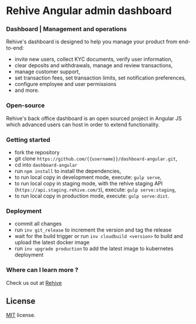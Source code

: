 # Rehive Angular admin dashboard

### Dashboard | Management and operations

Rehive's dashboard is designed to help you manage your product from end-to-end:
* invite new users, collect KYC documents, verify user information,
* clear deposits and withdrawals, manage and review transactions,
* manage customer support,
* set transaction fees, set transaction limits, set notification preferences,
* configure employee and user permissions
* and more.

### Open-source

Rehive's back office dashboard is an open sourced project in Angular JS which advanced users can host in order to extend functionality.

### Getting started

* fork the repository
* git clone  `https://github.com/{{username}}/dashboard-angular.git`,
* cd into `dashboard-angular`
* run `npm install` to install the dependencies,
* to run local copy in development mode, execute: `gulp serve`,
* to run local copy in staging mode, with the rehive staging API (`https://api.staging.rehive.com/3`), execute: `gulp serve:staging`,
* to run local copy in production mode, execute: `gulp serve:dist`.

### Deployment
* commit all changes
* run `inv git_release` to increment the version and tag the release
* wait for the build trigger or run `inv cloudbuild <version>` to build and upload the latest docker image
* run `inv upgrade production` to add the latest image to kubernetes deployment

### Where can I learn more ?

Check us out at [Rehive](http://www.rehive.com/)

License
-------------
<a href=/LICENSE.txt target="_blank">MIT</a> license.
